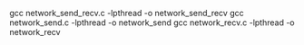gcc network_send_recv.c -lpthread -o network_send_recv
gcc network_send.c -lpthread -o network_send
gcc network_recv.c -lpthread -o network_recv
